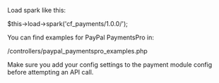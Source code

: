 Load spark like this:

$this->load->spark('cf_payments/1.0.0/');

You can find examples for PayPal PaymentsPro in:

/controllers/paypal_paymentspro_examples.php

Make sure you add your config settings to the payment module config before attempting an API call.